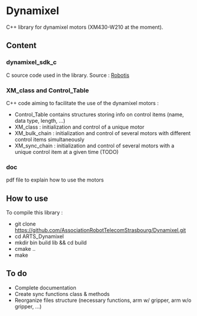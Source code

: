 # Dynamixel
C++ library for dynamixel motors (XM430-W210 at the moment).

## Content
### dynamixel_sdk_c
C source code used in the library.
Source : [Robotis](https://github.com/ROBOTIS-GIT/DynamixelSDK)
### XM_class and Control_Table
C++ code aiming to facilitate the use of the dynamixel motors :
- Control_Table contains structures storing info on control items (name, data type, length, ...)
- XM_class : initialization and control of a unique motor
- XM_bulk_chain : initialization and control of several motors with different control items simultaneously
- XM_sync_chain : initialization and control of several motors with a unique control item at a given time (TODO)
### doc
pdf file to explain how to use the motors

## How to use
To compile this library :
- git clone https://github.com/AssociationRobotTelecomStrasbourg/Dynamixel.git
- cd ARTS_Dynamixel
- mkdir bin build lib && cd build
- cmake ..
- make

## To do
- Complete documentation
- Create sync functions class & methods
- Reorganize files structure (necessary functions, arm w/ gripper, arm w/o gripper, ...)
